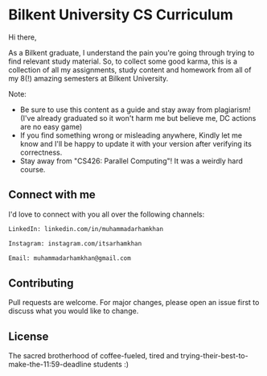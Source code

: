 # Bilkent University CS Curriculum

Hi there,
 
As a Bilkent graduate, I understand the pain you're going through trying to find relevant study material. So, to collect some good karma, this is a collection of all my assignments, study content and homework from all of my 8(!) amazing semesters at Bilkent University.

Note:

- Be sure to use this content as a guide and stay away from plagiarism! (I've already graduated so it won't harm me but believe me, DC actions are no easy game)
- If you find something wrong or misleading anywhere, Kindly let me know and I'll be happy to update it with your version after verifying its correctness.
- Stay away from "CS426: Parallel Computing"! It was a weirdly hard course.

## Connect with me

I'd love to connect with you all over the following channels:


```bash
LinkedIn: linkedin.com/in/muhammadarhamkhan
```
```bash
Instagram: instagram.com/itsarhamkhan
```
```bash
Email: muhammadarhamkhan@gmail.com
```



## Contributing
Pull requests are welcome. For major changes, please open an issue first to discuss what you would like to change.

## License
The sacred brotherhood of coffee-fueled, tired and trying-their-best-to-make-the-11:59-deadline students :) 
